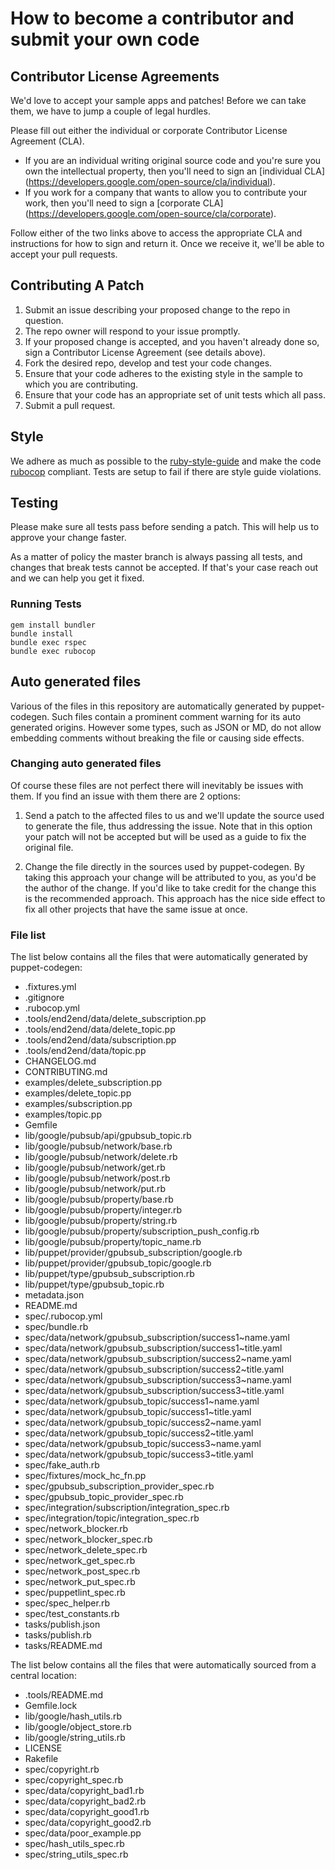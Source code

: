 # How to become a contributor and submit your own code

## Contributor License Agreements

We'd love to accept your sample apps and patches! Before we can take them, we
have to jump a couple of legal hurdles.

Please fill out either the individual or corporate Contributor License
Agreement (CLA).

  * If you are an individual writing original source code and you're sure you
    own the intellectual property, then you'll need to sign an [individual CLA]
    (https://developers.google.com/open-source/cla/individual).
  * If you work for a company that wants to allow you to contribute your work,
    then you'll need to sign a [corporate CLA]
    (https://developers.google.com/open-source/cla/corporate).

Follow either of the two links above to access the appropriate CLA and
instructions for how to sign and return it. Once we receive it, we'll
be able to accept your pull requests.

## Contributing A Patch

1. Submit an issue describing your proposed change to the repo in question.
1. The repo owner will respond to your issue promptly.
1. If your proposed change is accepted, and you haven't already done so, sign a
   Contributor License Agreement (see details above).
1. Fork the desired repo, develop and test your code changes.
1. Ensure that your code adheres to the existing style in the sample to which
   you are contributing.
1. Ensure that your code has an appropriate set of unit tests which all pass.
1. Submit a pull request.

## Style

We adhere as much as possible to the [ruby-style-guide][] and make the code
[rubocop][] compliant. Tests are setup to fail if there are style guide
violations.

## Testing

Please make sure all tests pass before sending a patch. This will help us to
approve your change faster.

As a matter of policy the master branch is always passing all tests, and changes
that break tests cannot be accepted. If that's your case reach out and we can
help you get it fixed.

### Running Tests

```
gem install bundler
bundle install
bundle exec rspec
bundle exec rubocop
```

## Auto generated files

Various of the files in this repository are automatically generated by
puppet-codegen. Such files contain a prominent comment warning for its
auto generated origins. However some types, such as JSON or MD, do not allow
embedding comments without breaking the file or causing side effects.

### Changing auto generated files

Of course these files are not perfect there will inevitably be issues with them.
If you find an issue with them there are 2 options:

1. Send a patch to the affected files to us and we'll update the source used to
   generate the file, thus addressing the issue. Note that in this option your
   patch will not be accepted but will be used as a guide to fix the original
   file.

2. Change the file directly in the sources used by puppet-codegen. By taking
   this approach your change will be attributed to you, as you'd be the author
   of the change. If you'd like to take credit for the change this is the
   recommended approach. This approach has the nice side effect to fix all other
   projects that have the same issue at once.

### File list

The list below contains all the files that were automatically generated by
puppet-codegen:

  * .fixtures.yml
  * .gitignore
  * .rubocop.yml
  * .tools/end2end/data/delete_subscription.pp
  * .tools/end2end/data/delete_topic.pp
  * .tools/end2end/data/subscription.pp
  * .tools/end2end/data/topic.pp
  * CHANGELOG.md
  * CONTRIBUTING.md
  * examples/delete_subscription.pp
  * examples/delete_topic.pp
  * examples/subscription.pp
  * examples/topic.pp
  * Gemfile
  * lib/google/pubsub/api/gpubsub_topic.rb
  * lib/google/pubsub/network/base.rb
  * lib/google/pubsub/network/delete.rb
  * lib/google/pubsub/network/get.rb
  * lib/google/pubsub/network/post.rb
  * lib/google/pubsub/network/put.rb
  * lib/google/pubsub/property/base.rb
  * lib/google/pubsub/property/integer.rb
  * lib/google/pubsub/property/string.rb
  * lib/google/pubsub/property/subscription_push_config.rb
  * lib/google/pubsub/property/topic_name.rb
  * lib/puppet/provider/gpubsub_subscription/google.rb
  * lib/puppet/provider/gpubsub_topic/google.rb
  * lib/puppet/type/gpubsub_subscription.rb
  * lib/puppet/type/gpubsub_topic.rb
  * metadata.json
  * README.md
  * spec/.rubocop.yml
  * spec/bundle.rb
  * spec/data/network/gpubsub_subscription/success1~name.yaml
  * spec/data/network/gpubsub_subscription/success1~title.yaml
  * spec/data/network/gpubsub_subscription/success2~name.yaml
  * spec/data/network/gpubsub_subscription/success2~title.yaml
  * spec/data/network/gpubsub_subscription/success3~name.yaml
  * spec/data/network/gpubsub_subscription/success3~title.yaml
  * spec/data/network/gpubsub_topic/success1~name.yaml
  * spec/data/network/gpubsub_topic/success1~title.yaml
  * spec/data/network/gpubsub_topic/success2~name.yaml
  * spec/data/network/gpubsub_topic/success2~title.yaml
  * spec/data/network/gpubsub_topic/success3~name.yaml
  * spec/data/network/gpubsub_topic/success3~title.yaml
  * spec/fake_auth.rb
  * spec/fixtures/mock_hc_fn.pp
  * spec/gpubsub_subscription_provider_spec.rb
  * spec/gpubsub_topic_provider_spec.rb
  * spec/integration/subscription/integration_spec.rb
  * spec/integration/topic/integration_spec.rb
  * spec/network_blocker.rb
  * spec/network_blocker_spec.rb
  * spec/network_delete_spec.rb
  * spec/network_get_spec.rb
  * spec/network_post_spec.rb
  * spec/network_put_spec.rb
  * spec/puppetlint_spec.rb
  * spec/spec_helper.rb
  * spec/test_constants.rb
  * tasks/publish.json
  * tasks/publish.rb
  * tasks/README.md

The list below contains all the files that were automatically sourced from a
central location:

  * .tools/README.md
  * Gemfile.lock
  * lib/google/hash_utils.rb
  * lib/google/object_store.rb
  * lib/google/string_utils.rb
  * LICENSE
  * Rakefile
  * spec/copyright.rb
  * spec/copyright_spec.rb
  * spec/data/copyright_bad1.rb
  * spec/data/copyright_bad2.rb
  * spec/data/copyright_good1.rb
  * spec/data/copyright_good2.rb
  * spec/data/poor_example.pp
  * spec/hash_utils_spec.rb
  * spec/string_utils_spec.rb

[ruby-style-guide]: https://github.com/bbatsov/ruby-style-guide
[rubocop]: https://rubocop.readthedocs.io/en/latest/
